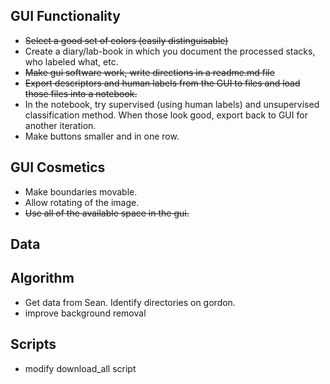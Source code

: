 GUI Functionality
-----------------

* ~~Select a good set of colors (easily distinguisable)~~
* Create a diary/lab-book in which you document the processed stacks, who labeled what, etc.
* ~~Make gui software work, write directions in a readme.md file~~
* ~~Export descriptors and human labels from the GUI to files and load those files into a notebook.~~
* In the notebook, try supervised (using human labels) and unsupervised classification method. When those look good, export back to GUI for another iteration.
* Make buttons smaller and in one row. 

GUI Cosmetics
-------------

* Make boundaries movable.
* Allow rotating of the image.
* ~~Use all of the available space in the gui.~~

Data
----

Algorithm
---------
* Get data from Sean. Identify directories on gordon.
* improve background removal

Scripts
-------
* modify download_all script
